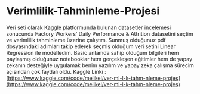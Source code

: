 # Verimlilik-Tahminleme-Projesi
Veri seti olarak Kaggle platformunda bulunan datasetler incelemesi sonucunda Factory Workers’ Daily Performance & Attrition datasetini seçtim ve verimlilik tahminleme üzerine çalıştım. Sunmuş olduğunuz pdf dosyasındaki adımları takip ederek seçmiş olduğum veri setini Linear Regression ile modelledim. Basic anlamda sahip olduğum bilgileri hem paylaşmış olduğunuz notebooklar hem gerçekleşen eğitimler hem de yapay zekanın desteğiyle uygulamak benim yazılım ve yapay zeka çalışma sürecim açısından çok faydalı oldu.
Kaggle Linki : [https://www.kaggle.com/code/melikel/ver-ml-l-k-tahm-nleme-projes](https://www.kaggle.com/code/melikel/ver-ml-l-k-tahm-nleme-projes)
